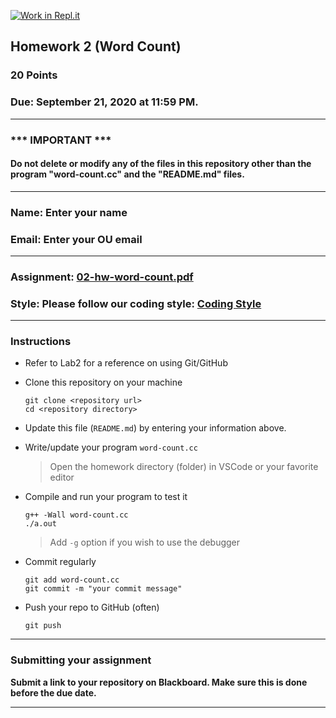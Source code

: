 [![Work in Repl.it](https://classroom.github.com/assets/work-in-replit-14baed9a392b3a25080506f3b7b6d57f295ec2978f6f33ec97e36a161684cbe9.svg)](https://classroom.github.com/online_ide?assignment_repo_id=3152129&assignment_repo_type=AssignmentRepo)
## Homework 2 (Word Count)

### 20 Points

### Due: September 21, 2020 at 11:59 PM.

---
### *** IMPORTANT ***
#### Do not delete or modify any of the files in this repository other than the program "word-count.cc" and the "README.md" files.

---

### Name: Enter your name

### Email: Enter your OU email

---

### Assignment: [02-hw-word-count.pdf](02-hw-word-count.pdf)

### Style: Please follow our coding style: [Coding Style](https://github.com/nasseef/cs2400/blob/master/docs/coding-style.md)

---

### Instructions

- Refer to Lab2 for a reference on using Git/GitHub
- Clone this repository on your machine

    ```console
    git clone <repository url>
    cd <repository directory>
    ```

- Update this file (`README.md`) by entering your information above.
- Write/update your program `word-count.cc`

    > Open the homework directory (folder) in VSCode or your favorite editor

- Compile and run your program to test it

    ```console
    g++ -Wall word-count.cc
    ./a.out
    ```

    > Add `-g` option if you wish to use the debugger

- Commit regularly

    ```console
    git add word-count.cc
    git commit -m "your commit message"
    ```

- Push your repo to GitHub (often)
    ```console
    git push
    ```
---

### Submitting your assignment

**Submit a link to your repository on Blackboard. Make sure this is done before the due date.**

---